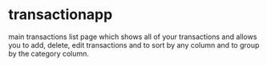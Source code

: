 # transactionapp

main transactions list page which shows all of your transactions and allows you to add, delete, edit transactions and to sort by any column and to group by the category column. 
